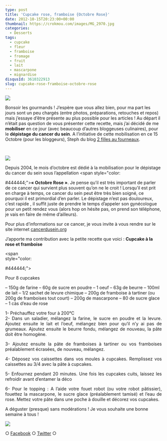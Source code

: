 ```yaml
---
type: post
title: 'Cupcake rose, framboise {Octobre Rose}'
date: 2012-10-15T20:23:00+00:00
thumbnail: https://crokmou.com/images/MG_2970.jpg
categories:
  - Desserts
tags:
  - cupcake
  - fleur
  - framboise
  - fromage
  - fruit
  - lait
  - mascarpone
  - mignardise
disqusId: 3610322913
slug: cupcake-rose-framboise-octobre-rose
---
```


[![](http://4.bp.blogspot.com/-eSSoAurTpGU/UHxh9ORy3fI/AAAAAAAAEzg/CGH1WvEFuqU/s320/cupcake_framboise_rose_campagne_cancer_sein_bann.jpg)](http://4.bp.blogspot.com/-eSSoAurTpGU/UHxh9ORy3fI/AAAAAAAAEzg/CGH1WvEFuqU/s1600/cupcake_framboise_rose_campagne_cancer_sein_bann.jpg)

Bonsoir les gourmands ! J’espère que vous allez bien, pour ma part les jours sont un peu chargés (entre photos, préparations, retouches et repos) mais j’essaye d’être présente au plus possible pour les articles ! Au départ il n’était pas question de vous présenter cette recette, mais j’ai décidé de me **mobiliser** en ce jour (avec beaucoup d’autres bloggeuses culinaires), pour le **dépistage du cancer du sein**. A l’initiative de cette mobilisation en ce 15 Octobre (pour les bloggeurs), Steph du blog [2 filles au fourneaux](http://2fillesofourneau.over-blog.com/).

<span style="line-height: 16px; white-space: pre-wrap;"> </span>

[![](http://4.bp.blogspot.com/-LtF-OYTaq-U/UHxb8NNNQSI/AAAAAAAAEzM/V1FtVylNYek/s400/Affiche_RubanRose72DPI.jpg)](http://4.bp.blogspot.com/-LtF-OYTaq-U/UHxb8NNNQSI/AAAAAAAAEzM/V1FtVylNYek/s1600/Affiche_RubanRose72DPI.jpg)

<span style="font-family: inherit;">Depuis 2004, le mois d’octobre est dédié à la mobilisation pour le dépistage du cancer du sein sous l’appellation <span style="color:

#444444;">**« Octobre Rose »**. Je pense qu’il est très important de parler de ce cancer qui survient plus souvent qu’on ne le croit ! Lorsqu’il est prit en charge à temps, ce cancer du sein peut être très bien soigné, ce pourquoi il est primordial d’en parler. Le dépistage n’est pas douloureux, c’est rapide , il suffit juste de prendre le temps d’appeler son gynécologue pour un petit rendez vous (alors hop on hésite pas, on prend son téléphone, je vais en faire de même d’ailleurs).</span></span>

Pour plus d’informations sur ce cancer, je vous invite à vous rendre sur le site internet [cancerdusein.org](http://www.cancerdusein.org/)

J’apporte ma contribution avec la petite recette que voici : **Cupcake à la rose et framboise**

<span style="line-height: 16px; white-space: pre-wrap;"><span style="color:

#444444;"></span></span>

Pour 8 cupcakes

– 150g de farine
– 60g de sucre en poudre
– 1 oeuf
– 63g de beurre
– 100ml de lait
– 1/2 sachet de levure chimique
– 200g de framboise à tartiner (ou 200g de framboises tout court)
– 200g de mascarpone
– 80 de sucre glace
– 1 càs d’eau de rose

<div style="text-align: justify;">1- Préchauffez votre four à 200°C

<div style="text-align: justify;">2- Dans un saladier, mélangez la farine, le sucre en poudre et la levure. Ajoutez ensuite le lait et l’oeuf, mélangez bien pour qu’il n’y ai pas de grumeaux. Ajoutez ensuite le beurre fondu, mélangez de nouveau, la pâte doit être homogène.

3- Ajoutez ensuite la pâte de framboises à tartiner ou vos framboises préalablement écrasées, de nouveau, mélangez.

4- Déposez vos caissettes dans vos moules à cupcakes. Remplissez vos caissettes au 3/4 avec la pâte à cupcakes.

5- Enfournez pendant 20 minutes. Une fois les cupcakes cuits, laissez les refroidir avant d’entamer la déco

6- Pour le topping : A l’aide votre fouet robot (ou votre robot pâtissier), fouettez la mascarpone, le sucre glace (préalablement tamisé) et l’eau de rose. Mettez votre pâte dans une poche à douille et décorez vos cupcakes.

</div>

</div>

A déguster (presque) sans modérations ! Je vous souhaite une bonne semaine à tous !

[![](http://emoticoner.com/files/emoticons/cute_rabbit/cute-rabbit-emoticon-22.gif?1301940532)](http://emoticoner.com/files/emoticons/cute_rabbit/cute-rabbit-emoticon-22.gif?1301940532)

○ [Facebook](https://www.facebook.com/crokmou.blog) ○ [Twitter](https://twitter.com/Crokmou) ○